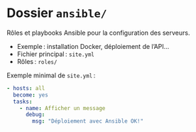 # Dossier `ansible/`

Rôles et playbooks Ansible pour la configuration des serveurs.

- Exemple : installation Docker, déploiement de l’API…
- Fichier principal : `site.yml`
- Rôles : `roles/`

Exemple minimal de `site.yml` :
```yaml
- hosts: all
  become: yes
  tasks:
    - name: Afficher un message
      debug:
        msg: "Déploiement avec Ansible OK!"
```
